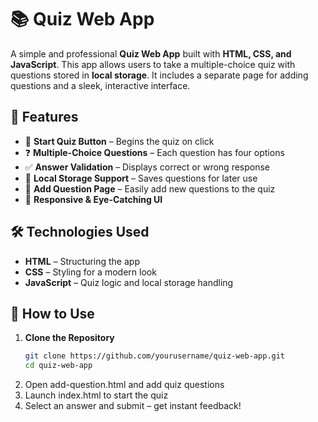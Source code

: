 # 📚 Quiz Web App  

A simple and professional **Quiz Web App** built with **HTML, CSS, and JavaScript**. This app allows users to take a multiple-choice quiz with questions stored in **local storage**. It includes a separate page for adding questions and a sleek, interactive interface.  

## 🚀 Features  
- 🎯 **Start Quiz Button** – Begins the quiz on click  
- ❓ **Multiple-Choice Questions** – Each question has four options  
- ✅ **Answer Validation** – Displays correct or wrong response  
- 💾 **Local Storage Support** – Saves questions for later use  
- 📜 **Add Question Page** – Easily add new questions to the quiz  
- 🎨 **Responsive & Eye-Catching UI**  

## 🛠️ Technologies Used  
- **HTML** – Structuring the app  
- **CSS** – Styling for a modern look  
- **JavaScript** – Quiz logic and local storage handling  

## 📌 How to Use  
1. **Clone the Repository**  
   ```sh
   git clone https://github.com/yourusername/quiz-web-app.git
   cd quiz-web-app

2. Open add-question.html and add quiz questions
3. Launch index.html to start the quiz
4. Select an answer and submit – get instant feedback!